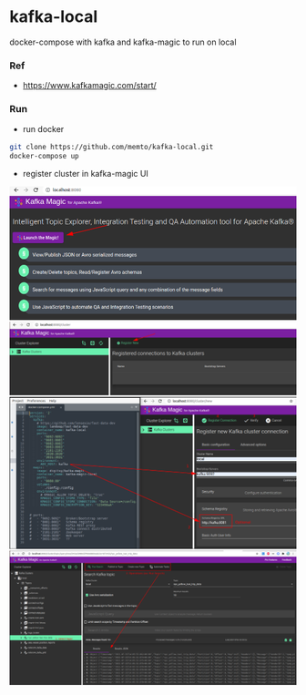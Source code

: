 # kafka-local
docker-compose with kafka and kafka-magic to run on local

### Ref
- https://www.kafkamagic.com/start/

### Run
- run docker

```bash
git clone https://github.com/memto/kafka-local.git
docker-compose up
```

- register cluster in kafka-magic UI

![launch-kafka-magic](docs/launch.png)
![register-cluster](docs/register-cluster.png)
![register-cluster-info](docs/register-cluster-info.png)
![using](docs/using.png)
